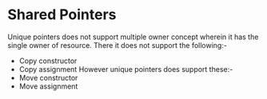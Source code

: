 # Shared Pointers
Unique pointers does not support multiple owner concept wherein it has the single owner of resource.
There it does not support the following:-
* Copy constructor
* Copy assignment
However unique pointers does support these:-
* Move constructor
* Move assignment
